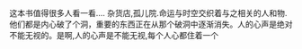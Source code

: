这本书值得很多人看一看....
杂货店,孤儿院.命运与时空交织着与之相关的人和物.
他们都是内心破了个洞，重要的东西正在从那个破洞中逐渐消失。人的心声是绝对不能无视的。是啊,人的心声是不能无视,每个人心都住着一个
